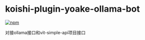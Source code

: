 # koishi-plugin-yoake-ollama-bot

[![npm](https://img.shields.io/npm/v/koishi-plugin-yoake-ollama-bot?style=flat-square)](https://www.npmjs.com/package/koishi-plugin-yoake-ollama-bot)

对接ollama接口和vit-simple-api项目接口
